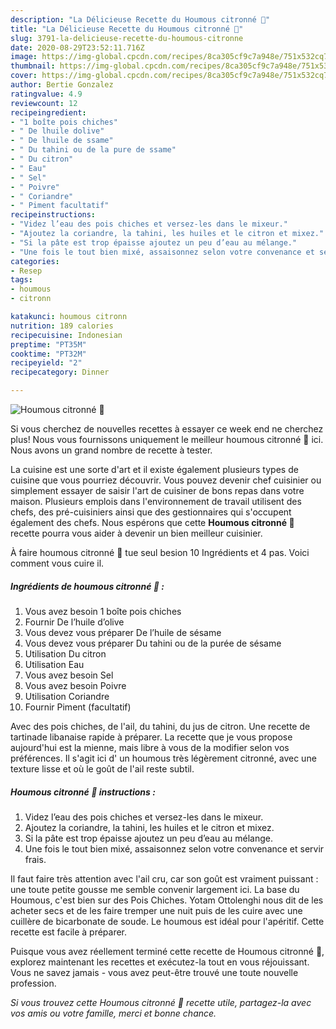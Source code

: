 ```yaml
---
description: "La Délicieuse Recette du Houmous citronné 🍋"
title: "La Délicieuse Recette du Houmous citronné 🍋"
slug: 3791-la-delicieuse-recette-du-houmous-citronne
date: 2020-08-29T23:52:11.716Z
image: https://img-global.cpcdn.com/recipes/8ca305cf9c7a948e/751x532cq70/houmous-citronne-🍋-photo-principale-de-la-recette.jpg
thumbnail: https://img-global.cpcdn.com/recipes/8ca305cf9c7a948e/751x532cq70/houmous-citronne-🍋-photo-principale-de-la-recette.jpg
cover: https://img-global.cpcdn.com/recipes/8ca305cf9c7a948e/751x532cq70/houmous-citronne-🍋-photo-principale-de-la-recette.jpg
author: Bertie Gonzalez
ratingvalue: 4.9
reviewcount: 12
recipeingredient:
- "1 boîte pois chiches"
- " De lhuile dolive"
- " De lhuile de ssame"
- " Du tahini ou de la pure de ssame"
- " Du citron"
- " Eau"
- " Sel"
- " Poivre"
- " Coriandre"
- " Piment facultatif"
recipeinstructions:
- "Videz l’eau des pois chiches et versez-les dans le mixeur."
- "Ajoutez la coriandre, la tahini, les huiles et le citron et mixez."
- "Si la pâte est trop épaisse ajoutez un peu d’eau au mélange."
- "Une fois le tout bien mixé, assaisonnez selon votre convenance et servir frais."
categories:
- Resep
tags:
- houmous
- citronn

katakunci: houmous citronn 
nutrition: 189 calories
recipecuisine: Indonesian
preptime: "PT35M"
cooktime: "PT32M"
recipeyield: "2"
recipecategory: Dinner

---
```



![Houmous citronné 🍋](https://img-global.cpcdn.com/recipes/8ca305cf9c7a948e/751x532cq70/houmous-citronne-🍋-photo-principale-de-la-recette.jpg)

Si vous cherchez de nouvelles recettes à essayer ce week end ne cherchez plus! Nous vous fournissons uniquement le meilleur houmous citronné 🍋 ici. Nous avons un grand nombre de recette à tester.

La cuisine est une sorte d'art et il existe également plusieurs types de cuisine que vous pourriez découvrir. Vous pouvez devenir chef cuisinier ou simplement essayer de saisir l'art de cuisiner de bons repas dans votre maison. Plusieurs emplois dans l'environnement de travail utilisent des chefs, des pré-cuisiniers ainsi que des gestionnaires qui s'occupent également des chefs. Nous espérons que cette <strong> Houmous citronné 🍋 </strong> recette pourra vous aider à devenir un bien meilleur cuisinier.

<!--inarticleads1-->

À faire houmous citronné 🍋 tue seul besion 10 Ingrédients et 4 pas. Voici comment vous cuire il.

##### Ingrédients de houmous citronné 🍋 :

1. Vous avez besoin 1 boîte pois chiches
1. Fournir  De l’huile d’olive
1. Vous devez vous préparer  De l’huile de sésame
1. Vous devez vous préparer  Du tahini ou de la purée de sésame
1. Utilisation  Du citron
1. Utilisation  Eau
1. Vous avez besoin  Sel
1. Vous avez besoin  Poivre
1. Utilisation  Coriandre
1. Fournir  Piment (facultatif)


Avec des pois chiches, de l&#39;ail, du tahini, du jus de citron. Une recette de tartinade libanaise rapide à préparer. La recette que je vous propose aujourd&#39;hui est la mienne, mais libre à vous de la modifier selon vos préférences. Il s&#39;agit ici d&#39; un houmous très légèrement citronné, avec une texture lisse et où le goût de l&#39;ail reste subtil. 

<!--inarticleads2-->

##### Houmous citronné 🍋 instructions :

1. Videz l’eau des pois chiches et versez-les dans le mixeur.
1. Ajoutez la coriandre, la tahini, les huiles et le citron et mixez.
1. Si la pâte est trop épaisse ajoutez un peu d’eau au mélange.
1. Une fois le tout bien mixé, assaisonnez selon votre convenance et servir frais.


Il faut faire très attention avec l&#39;ail cru, car son goût est vraiment puissant : une toute petite gousse me semble convenir largement ici. La base du Houmous, c&#39;est bien sur des Pois Chiches. Yotam Ottolenghi nous dit de les acheter secs et de les faire tremper une nuit puis de les cuire avec une cuillère de bicarbonate de soude. Le houmous est idéal pour l&#39;apéritif. Cette recette est facile à préparer. 

<!--inarticleads1-->

<p>
Puisque vous avez réellement terminé cette recette de Houmous citronné 🍋, explorez maintenant les recettes et exécutez-la tout en vous réjouissant. Vous ne savez jamais - vous avez peut-être trouvé une toute nouvelle profession.
</p>

<p>
<i>Si vous trouvez cette Houmous citronné 🍋 recette utile, partagez-la avec vos amis ou votre famille, merci et bonne chance.</i>
</p>
